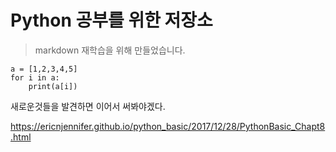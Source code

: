 # Python 공부를 위한 저장소
> markdown 재학습을 위해 만들었습니다.
```
a = [1,2,3,4,5]
for i in a:
    print(a[i])
```

새로운것들을 발견하면 이어서 써봐야겠다.


https://ericnjennifer.github.io/python_basic/2017/12/28/PythonBasic_Chapt8.html